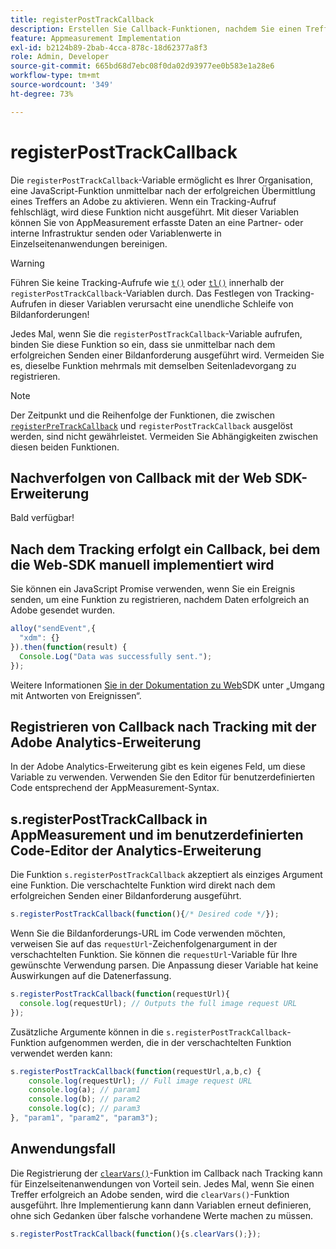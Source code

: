 ```yaml
---
title: registerPostTrackCallback
description: Erstellen Sie Callback-Funktionen, nachdem Sie einen Treffer an Adobe gesendet haben.
feature: Appmeasurement Implementation
exl-id: b2124b89-2bab-4cca-878c-18d62377a8f3
role: Admin, Developer
source-git-commit: 665bd68d7ebc08f0da02d93977ee0b583e1a28e6
workflow-type: tm+mt
source-wordcount: '349'
ht-degree: 73%

---
```


# registerPostTrackCallback

Die `registerPostTrackCallback`-Variable ermöglicht es Ihrer Organisation, eine JavaScript-Funktion unmittelbar nach der erfolgreichen Übermittlung eines Treffers an Adobe zu aktivieren. Wenn ein Tracking-Aufruf fehlschlägt, wird diese Funktion nicht ausgeführt. Mit dieser Variablen können Sie von AppMeasurement erfasste Daten an eine Partner- oder interne Infrastruktur senden oder Variablenwerte in Einzelseitenanwendungen bereinigen.

>[!WARNING]
>
>Führen Sie keine Tracking-Aufrufe wie [`t()`](t-method.md) oder [`tl()`](tl-method.md) innerhalb der `registerPostTrackCallback`-Variablen durch. Das Festlegen von Tracking-Aufrufen in dieser Variablen verursacht eine unendliche Schleife von Bildanforderungen!

Jedes Mal, wenn Sie die `registerPostTrackCallback`-Variable aufrufen, binden Sie diese Funktion so ein, dass sie unmittelbar nach dem erfolgreichen Senden einer Bildanforderung ausgeführt wird. Vermeiden Sie es, dieselbe Funktion mehrmals mit demselben Seitenladevorgang zu registrieren.

>[!NOTE]
>
>Der Zeitpunkt und die Reihenfolge der Funktionen, die zwischen [`registerPreTrackCallback`](registerpretrackcallback.md) und `registerPostTrackCallback` ausgelöst werden, sind nicht gewährleistet. Vermeiden Sie Abhängigkeiten zwischen diesen beiden Funktionen.

## Nachverfolgen von Callback mit der Web SDK-Erweiterung

Bald verfügbar!

## Nach dem Tracking erfolgt ein Callback, bei dem die Web-SDK manuell implementiert wird

Sie können ein JavaScript Promise verwenden, wenn Sie ein Ereignis senden, um eine Funktion zu registrieren, nachdem Daten erfolgreich an Adobe gesendet wurden.

```js
alloy("sendEvent",{
  "xdm": {}
}).then(function(result) {
  Console.Log("Data was successfully sent.");
});
```

Weitere Informationen [ Sie in der Dokumentation zu Web](https://experienceleague.adobe.com/docs/experience-platform/edge/fundamentals/tracking-events.html?lang=de#handling-responses-from-events)SDK unter „Umgang mit Antworten von Ereignissen“.

## Registrieren von Callback nach Tracking mit der Adobe Analytics-Erweiterung

In der Adobe Analytics-Erweiterung gibt es kein eigenes Feld, um diese Variable zu verwenden. Verwenden Sie den Editor für benutzerdefinierten Code entsprechend der AppMeasurement-Syntax.

## s.registerPostTrackCallback in AppMeasurement und im benutzerdefinierten Code-Editor der Analytics-Erweiterung

Die Funktion `s.registerPostTrackCallback` akzeptiert als einziges Argument eine Funktion. Die verschachtelte Funktion wird direkt nach dem erfolgreichen Senden einer Bildanforderung ausgeführt.

```js
s.registerPostTrackCallback(function(){/* Desired code */});
```

Wenn Sie die Bildanforderungs-URL im Code verwenden möchten, verweisen Sie auf das `requestUrl`-Zeichenfolgenargument in der verschachtelten Funktion. Sie können die `requestUrl`-Variable für Ihre gewünschte Verwendung parsen. Die Anpassung dieser Variable hat keine Auswirkungen auf die Datenerfassung.

```js
s.registerPostTrackCallback(function(requestUrl){
  console.log(requestUrl); // Outputs the full image request URL
});
```

Zusätzliche Argumente können in die `s.registerPostTrackCallback`-Funktion aufgenommen werden, die in der verschachtelten Funktion verwendet werden kann:

```js
s.registerPostTrackCallback(function(requestUrl,a,b,c) {
    console.log(requestUrl); // Full image request URL
    console.log(a); // param1
    console.log(b); // param2
    console.log(c); // param3
}, "param1", "param2", "param3");
```

## Anwendungsfall

Die Registrierung der [`clearVars()`](clearvars.md)-Funktion im Callback nach Tracking kann für Einzelseitenanwendungen von Vorteil sein. Jedes Mal, wenn Sie einen Treffer erfolgreich an Adobe senden, wird die `clearVars()`-Funktion ausgeführt. Ihre Implementierung kann dann Variablen erneut definieren, ohne sich Gedanken über falsche vorhandene Werte machen zu müssen.

```js
s.registerPostTrackCallback(function(){s.clearVars();});
```
